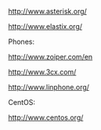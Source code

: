 http://www.asterisk.org/

http://www.elastix.org/

Phones:

http://www.zoiper.com/en

http://www.3cx.com/

http://www.linphone.org/

CentOS:

http://www.centos.org/
